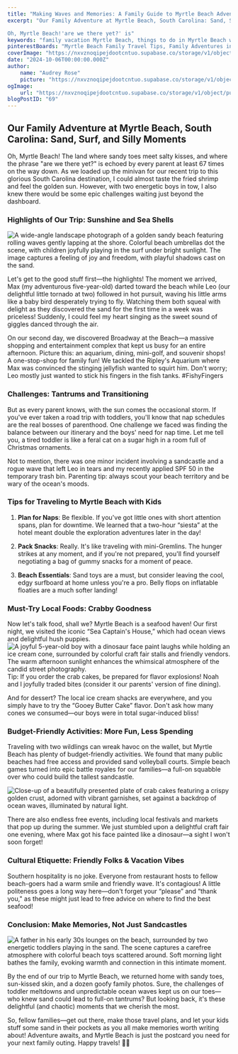 ```yaml
---
title: "Making Waves and Memories: A Family Guide to Myrtle Beach Adventures with Kids"
excerpt: "Our Family Adventure at Myrtle Beach, South Carolina: Sand, Surf, and Silly Moments

Oh, Myrtle Beach!'are we there yet?' is"
keywords: "family vacation Myrtle Beach, things to do in Myrtle Beach with kids, traveling with toddlers, Myrtle Beach family activities, tips for visiting Myrtle Beach, best family restaurants Myrtle Beach, budget-friendly Myrtle Beach attractions, Myrtle Beach seafood restaurants, toddler-friendly beach tips, family road trip to Myrtle Beach, fun things to do at Broadway at the Beach, must-try local foods in Myrtle Beach, sunscreen tips for beach trips, activities for families in Myrtle Beach, managing toddler tantrums on vacation, Southern hospitality in Myrtle Beach, memorable family moments at the beach, packing tips for beach travel, free activities in Myrtle Beach"
pinterestBoards: "Myrtle Beach Family Travel Tips, Family Adventures in South Carolina, Beach Vacation Ideas, Kid-Friendly Travel Destinations"
coverImage: "https://nxvznoqipejdootcntuo.supabase.co/storage/v1/object/public/travel-blog-images/image_69_0.png"
date: "2024-10-06T00:00:00.000Z"
author:
    name: "Audrey Rose"
    picture: "https://nxvznoqipejdootcntuo.supabase.co/storage/v1/object/public/character-reference/audrey_avatar_square.png?t=2024-12-21T13%3A26%3A30.307Z"
ogImage:
    url: "https://nxvznoqipejdootcntuo.supabase.co/storage/v1/object/public/travel-blog-images/image_69_0.png"
blogPostID: "69"
---
```

    

## Our Family Adventure at Myrtle Beach, South Carolina: Sand, Surf, and Silly Moments

Oh, Myrtle Beach! The land where sandy toes meet salty kisses, and where the phrase "are we there yet?" is echoed by every parent at least 67 times on the way down. As we loaded up the minivan for our recent trip to this glorious South Carolina destination, I could almost taste the fried shrimp and feel the golden sun. However, with two energetic boys in tow, I also knew there would be some epic challenges waiting just beyond the dashboard.

### Highlights of Our Trip: Sunshine and Sea Shells

![A wide-angle landscape photograph of a golden sandy beach featuring rolling waves gently lapping at the shore. Colorful beach umbrellas dot the scene, with children joyfully playing in the surf under bright sunlight. The image captures a feeling of joy and freedom, with playful shadows cast on the sand.](https://nxvznoqipejdootcntuo.supabase.co/storage/v1/object/public/travel-blog-images/image_69_0.png) 

Let's get to the good stuff first—the highlights! The moment we arrived, Max (my adventurous five-year-old) darted toward the beach while Leo (our delightful little tornado at two) followed in hot pursuit, waving his little arms like a baby bird desperately trying to fly. Watching them both squeal with delight as they discovered the sand for the first time in a week was priceless! Suddenly, I could feel my heart singing as the sweet sound of giggles danced through the air.

On our second day, we discovered Broadway at the Beach—a massive shopping and entertainment complex that kept us busy for an entire afternoon. Picture this: an aquarium, dining, mini-golf, and souvenir shops! A one-stop-shop for family fun! We tackled the Ripley's Aquarium where Max was convinced the stinging jellyfish wanted to squirt him. Don't worry; Leo mostly just wanted to stick his fingers in the fish tanks. #FishyFingers

### Challenges: Tantrums and Transitioning

But as every parent knows, with the sun comes the occasional storm. If you've ever taken a road trip with toddlers, you'll know that nap schedules are the real bosses of parenthood. One challenge we faced was finding the balance between our itinerary and the boys' need for nap time. Let me tell you, a tired toddler is like a feral cat on a sugar high in a room full of Christmas ornaments. 

Not to mention, there was one minor incident involving a sandcastle and a rogue wave that left Leo in tears and my recently applied SPF 50 in the temporary trash bin. Parenting tip: always scout your beach territory and be wary of the ocean's moods.

### Tips for Traveling to Myrtle Beach with Kids

1. **Plan for Naps**: Be flexible. If you've got little ones with short attention spans, plan for downtime. We learned that a two-hour “siesta” at the hotel meant double the exploration adventures later in the day!

2. **Pack Snacks**: Really. It's like traveling with mini-Gremlins. The hunger strikes at any moment, and if you're not prepared, you'll find yourself negotiating a bag of gummy snacks for a moment of peace. 

3. **Beach Essentials**: Sand toys are a must, but consider leaving the cool, edgy surfboard at home unless you're a pro. Belly flops on inflatable floaties are a much softer landing!

### Must-Try Local Foods: Crabby Goodness

Now let's talk food, shall we? Myrtle Beach is a seafood haven! Our first night, we visited the iconic “Sea Captain's House,” which had ocean views and delightful hush puppies. ![A joyful 5-year-old boy with a dinosaur face paint laughs while holding an ice cream cone, surrounded by colorful craft fair stalls and friendly vendors. The warm afternoon sunlight enhances the whimsical atmosphere of the candid street photography.](https://nxvznoqipejdootcntuo.supabase.co/storage/v1/object/public/travel-blog-images/image_69_1.png) Tip: If you order the crab cakes, be prepared for flavor explosions! Noah and I joyfully traded bites (consider it our parents' version of fine dining).

And for dessert? The local ice cream shacks are everywhere, and you simply have to try the “Gooey Butter Cake” flavor. Don't ask how many cones we consumed—our boys were in total sugar-induced bliss!

### Budget-Friendly Activities: More Fun, Less Spending

Traveling with two wildlings can wreak havoc on the wallet, but Myrtle Beach has plenty of budget-friendly activities. We found that many public beaches had free access and provided sand volleyball courts. Simple beach games turned into epic battle royales for our families—a full-on squabble over who could build the tallest sandcastle.

![Close-up of a beautifully presented plate of crab cakes featuring a crispy golden crust, adorned with vibrant garnishes, set against a backdrop of ocean waves, illuminated by natural light.](https://nxvznoqipejdootcntuo.supabase.co/storage/v1/object/public/travel-blog-images/image_69_2.png)

There are also endless free events, including local festivals and markets that pop up during the summer. We just stumbled upon a delightful craft fair one evening, where Max got his face painted like a dinosaur—a sight I won't soon forget!

### Cultural Etiquette: Friendly Folks & Vacation Vibes

Southern hospitality is no joke. Everyone from restaurant hosts to fellow beach-goers had a warm smile and friendly wave. It's contagious! A little politeness goes a long way here—don't forget your “please” and “thank you," as these might just lead to free advice on where to find the best seafood!

### Conclusion: Make Memories, Not Just Sandcastles

![A father in his early 30s lounges on the beach, surrounded by two energetic toddlers playing in the sand. The scene captures a carefree atmosphere with colorful beach toys scattered around. Soft morning light bathes the family, evoking warmth and connection in this intimate moment.](https://nxvznoqipejdootcntuo.supabase.co/storage/v1/object/public/travel-blog-images/image_69_3.png)

By the end of our trip to Myrtle Beach, we returned home with sandy toes, sun-kissed skin, and a dozen goofy family photos. Sure, the challenges of toddler meltdowns and unpredictable ocean waves kept us on our toes—who knew sand could lead to full-on tantrums? But looking back, it's these delightful (and chaotic) moments that we cherish the most.

So, fellow families—get out there, make those travel plans, and let your kids stuff some sand in their pockets as you all make memories worth writing about! Adventure awaits, and Myrtle Beach is just the postcard you need for your next family outing. Happy travels! 🌊🌞